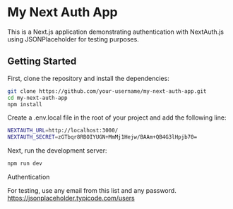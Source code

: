 # My Next Auth App

This is a Next.js application demonstrating authentication with NextAuth.js using JSONPlaceholder for testing purposes.

## Getting Started

First, clone the repository and install the dependencies:

```bash
git clone https://github.com/your-username/my-next-auth-app.git
cd my-next-auth-app
npm install
```
Create a .env.local file in the root of your project and add the following line:
```bash
NEXTAUTH_URL=http://localhost:3000/
NEXTAUTH_SECRET=zGTbqr8RBOIYUGN+MmMj1Hejw/BAAm+QB4G3lHpjb70=
```

Next, run the development server:
```bash
npm run dev
```
Authentication

For testing, use any email from this list and any password.
https://jsonplaceholder.typicode.com/users